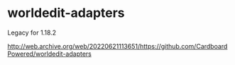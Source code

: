 # worldedit-adapters
Legacy for 1.18.2

http://web.archive.org/web/20220621113651/https://github.com/CardboardPowered/worldedit-adapters
